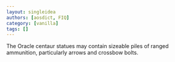 ```yaml
---
layout: singleidea
authors: [aosdict, FIQ]
category: [vanilla]
tags: []
---
```

The Oracle centaur statues may contain sizeable piles of ranged ammunition, particularly arrows and crossbow bolts.
